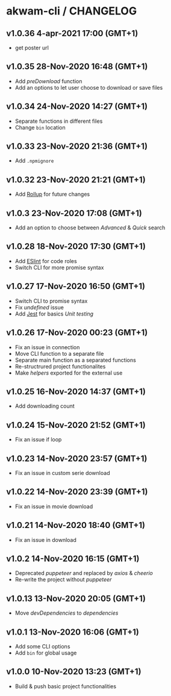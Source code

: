 # akwam-cli / CHANGELOG

## v1.0.36 4-apr-2021 17:00 (GMT+1)

- get poster url

## v1.0.35 28-Nov-2020 16:48 (GMT+1)

- Add _preDownload_ function
- Add an options to let user choose to download or save files

## v1.0.34 24-Nov-2020 14:27 (GMT+1)

- Separate functions in different files
- Change `bin` location

## v1.0.33 23-Nov-2020 21:36 (GMT+1)

- Add `.npmignore`

## v1.0.32 23-Nov-2020 21:21 (GMT+1)

- Add [Rollup](https://rollupjs.org/guide/en/) for future changes

## v1.0.3 23-Nov-2020 17:08 (GMT+1)

- Add an option to choose between _Advanced_ & _Quick_ search

## v1.0.28 18-Nov-2020 17:30 (GMT+1)

- Add [ESlint](https://eslint.org/) for code roles
- Switch CLI for more promise syntax

## v1.0.27 17-Nov-2020 16:50 (GMT+1)

- Switch CLI to promise syntax
- Fix _undefined_ issue
- Add [Jest](https://jestjs.io/) for basics _Unit testing_

## v1.0.26 17-Nov-2020 00:23 (GMT+1)

- Fix an issue in connection
- Move CLI function to a separate file
- Separate main function as a separated functions
- Re-structrured project functionalites
- Make _helpers_ exported for the external use

## v1.0.25 16-Nov-2020 14:37 (GMT+1)

- Add downloading count

## v1.0.24 15-Nov-2020 21:52 (GMT+1)

- Fix an issue if loop

## v1.0.23 14-Nov-2020 23:57 (GMT+1)

- Fix an issue in custom serie download

## v1.0.22 14-Nov-2020 23:39 (GMT+1)

- Fix an issue in movie download

## v1.0.21 14-Nov-2020 18:40 (GMT+1)

- Fix an issue in download

## v1.0.2 14-Nov-2020 16:15 (GMT+1)

- Deprecated _puppeteer_ and replaced by _axios_ & _cheerio_
- Re-write the project without _puppeteer_

## v1.0.13 13-Nov-2020 20:05 (GMT+1)

- Move _devDependencies_ to _dependencies_

## v1.0.1 13-Nov-2020 16:06 (GMT+1)

- Add some CLI options
- Add `bin` for global usage

## v1.0.0 10-Nov-2020 13:23 (GMT+1)

- Build & push basic project functionalities
